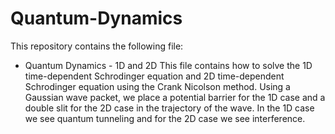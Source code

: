 # Quantum-Dynamics

This repository contains the following file:

- Quantum Dynamics - 1D and 2D
  This file contains how to solve the 1D time-dependent Schrodinger equation and 2D time-dependent Schrodinger equation using the Crank Nicolson method.
  Using a Gaussian wave packet, we place a potential barrier for the 1D case and a double slit for the 2D case in the trajectory of the wave. In the 1D case we see quantum tunneling and for the 2D case we see interference.

